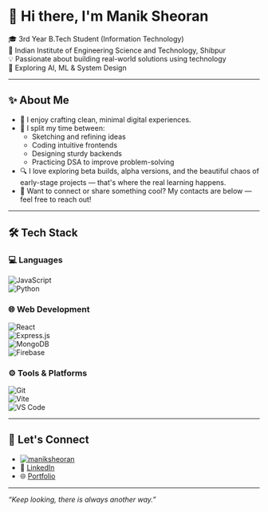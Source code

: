 # 👋 Hi there, I'm Manik Sheoran

🎓 3rd Year B.Tech Student (Information Technology)  
🏫 Indian Institute of Engineering Science and Technology, Shibpur  
💡 Passionate about building real-world solutions using technology  
📍 Exploring AI, ML & System Design  

---

## ✨ About Me

- 🎨 I enjoy crafting clean, minimal digital experiences.
- 🧠 I split my time between:
  - Sketching and refining ideas
  - Coding intuitive frontends
  - Designing sturdy backends
  - Practicing DSA to improve problem-solving
- 🔍 I love exploring beta builds, alpha versions, and the beautiful chaos of early-stage projects — that's where the real learning happens.
- 👋 Want to connect or share something cool? My contacts are below — feel free to reach out!

---

## 🛠️ Tech Stack

### 💻 Languages  
![JavaScript](https://img.shields.io/badge/-JavaScript-F7DF1E?style=flat&logo=javascript&logoColor=black)  
![Python](https://img.shields.io/badge/-Python-3776AB?style=flat&logo=python&logoColor=white)  

### 🌐 Web Development  
![React](https://img.shields.io/badge/-React-61DAFB?style=flat&logo=react&logoColor=black)  
![Express.js](https://img.shields.io/badge/-Express.js-000000?style=flat&logo=express&logoColor=white)  
![MongoDB](https://img.shields.io/badge/-MongoDB-47A248?style=flat&logo=mongodb&logoColor=white)  
![Firebase](https://img.shields.io/badge/-Firebase-FFCA28?style=flat&logo=firebase&logoColor=black)  

### ⚙️ Tools & Platforms  
![Git](https://img.shields.io/badge/-Git-F05032?style=flat&logo=git&logoColor=white)  
![Vite](https://img.shields.io/badge/-Vite-646CFF?style=flat&logo=vite&logoColor=white)  
![VS Code](https://img.shields.io/badge/-VSCode-007ACC?style=flat&logo=visual-studio-code&logoColor=white)  

---

## 🤝 Let's Connect

-  [![maniksheoran](https://img.shields.io/badge/-X-000000?style=flat&logo=x&logoColor=white)](https://twitter.com/maniksheoran)
- 💼 [LinkedIn](https://www.linkedin.com/in/maniksheoran)  
- 🌐 [Portfolio](https://maniks.tech)

---

_“Keep looking, there is always another way.”_
